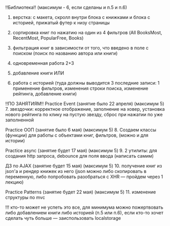 ‼Библиотека‼
(максимум - 6, если сделаны и п.5 и п.6) 
1. верстка: с макета, скролл внутри блока с книжками и блока с историей, прижатый футер к низу страницы 
2. сортировка книг по нажатию на один из 4 фильтров (All BooksMost, RecentMost, PopularFree, Books) 
3. фильтрация книг в зависимости от того, что введено в поле с поиском (поиск по названию автора или книги) 
4. одновременная работа 2+3

5. добавление книги 
ИЛИ 
6. работа с историей (туда должны выводится 3 последние записи: 1 применение фильтров, изменения строки поиска, изменение рейтинга, добавление книги) 

‼ПО ЗАНЯТИЯМ‼
Practice Event (занятие было 22 апреля) (максимум 5) 
7. звездочки: корректное отображение, заполнение на ховер, установка нового рейтинга по клику на пустую звезду, сброс при нажатии по уже заполненной 

Practice ООП (занятие было 6 мая) (максимум 5) 
8. Создаем классы (функции) для работы с объектами книг, фильтров, (можно и для истории) 

Practice async (занятие будет 17 мая) (максимум 5) 
9. 2 утилиты: для создания http запроса, debounce для поля ввода (написать самим) 

ДЗ по AJAX (занятие будет 15 мая) (максимум 5) 
10. получение книг из json'а и рендер книжек из него (json можно либо скопировать в переменную, либо попробовать разобраться с XHR — пройдем через 1 лекцию) 

Practice Patterns (занятие будет 22 мая) (максимум 5) 
11. изменение структуры по mvc 

!!! кто-то может не успеть это все, для минимума можно пожертвовать либо добавлением книги либо историей (п.5 или п.6), если кто-то хочет сделать чуть больше — заиспользовать localstorage

